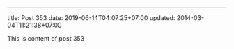 ---
title: Post 353
date: 2019-06-14T04:07:25+07:00
updated: 2014-03-04T11:21:38+07:00

This is content of post 353